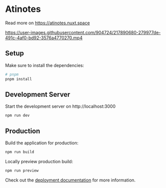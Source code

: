 # Atinotes

Read more on https://atinotes.nuxt.space

https://user-images.githubusercontent.com/904724/217890680-279977de-491c-4af0-bd92-3576a4770270.mp4

## Setup

Make sure to install the dependencies:

```bash
# pnpm
pnpm install
```

## Development Server

Start the development server on http://localhost:3000

```bash
npm run dev
```

## Production

Build the application for production:

```bash
npm run build
```

Locally preview production build:

```bash
npm run preview
```

Check out the [deployment documentation](https://nuxt.com/docs/getting-started/deployment) for more information.
